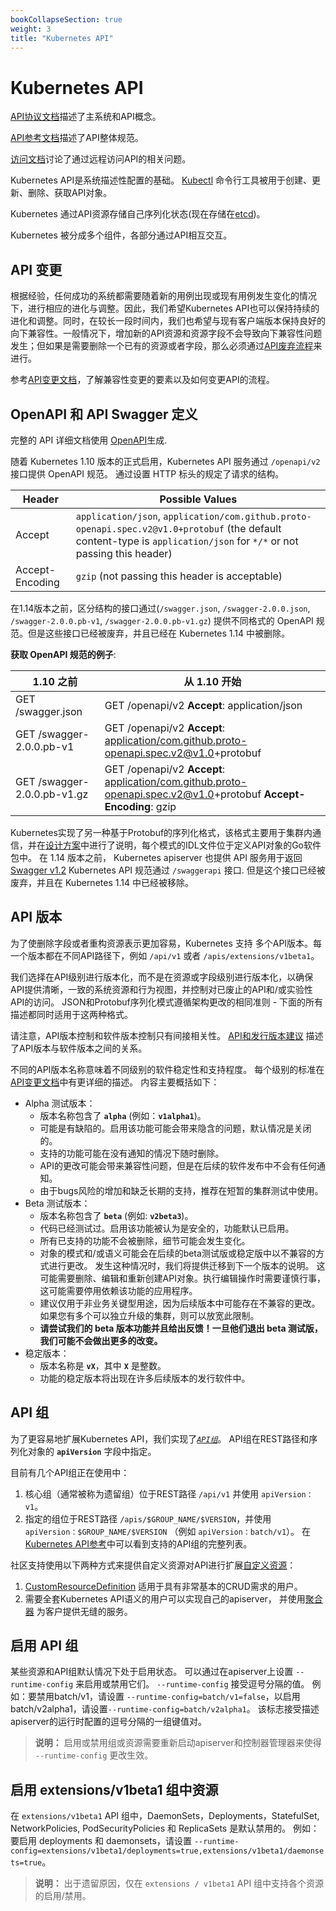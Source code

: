 ```yaml
---
bookCollapseSection: true
weight: 3
title: "Kubernetes API"
---
```


# Kubernetes API

[API协议文档](https://git.k8s.io/community/contributors/devel/sig-architecture/api-conventions.md)描述了主系统和API概念。

[API参考文档](https://kubernetes.io/docs/reference)描述了API整体规范。

[访问文档](https://kubernetes.io/docs/admin/accessing-the-api)讨论了通过远程访问API的相关问题。

Kubernetes API是系统描述性配置的基础。 [Kubectl](https://kubernetes.io/docs/user-guide/kubectl/) 命令行工具被用于创建、更新、删除、获取API对象。

Kubernetes 通过API资源存储自己序列化状态(现在存储在[etcd](https://coreos.com/docs/distributed-configuration/getting-started-with-etcd/))。

Kubernetes 被分成多个组件，各部分通过API相互交互。

## API 变更

根据经验，任何成功的系统都需要随着新的用例出现或现有用例发生变化的情况下，进行相应的进化与调整。因此，我们希望Kubernetes API也可以保持持续的进化和调整。同时，在较长一段时间内，我们也希望与现有客户端版本保持良好的向下兼容性。一般情况下，增加新的API资源和资源字段不会导致向下兼容性问题发生；但如果是需要删除一个已有的资源或者字段，那么必须通过[API废弃流程](https://kubernetes.io/docs/reference/deprecation-policy/)来进行。

参考[API变更文档](https://git.k8s.io/community/contributors/devel/sig-architecture/api_changes.md)，了解兼容性变更的要素以及如何变更API的流程。

## OpenAPI 和 API Swagger 定义

完整的 API 详细文档使用 [OpenAPI](https://www.openapis.org/)生成.

随着 Kubernetes 1.10 版本的正式启用，Kubernetes API 服务通过 `/openapi/v2` 接口提供 OpenAPI 规范。 通过设置 HTTP 标头的规定了请求的结构。

| Header          | Possible Values                                              |
| --------------- | ------------------------------------------------------------ |
| Accept          | `application/json`, `application/com.github.proto-openapi.spec.v2@v1.0+protobuf` (the default content-type is `application/json` for `*/*` or not passing this header) |
| Accept-Encoding | `gzip` (not passing this header is acceptable)               |

在1.14版本之前，区分结构的接口通过(`/swagger.json`, `/swagger-2.0.0.json`, `/swagger-2.0.0.pb-v1`, `/swagger-2.0.0.pb-v1.gz`) 提供不同格式的 OpenAPI 规范。但是这些接口已经被废弃，并且已经在 Kubernetes 1.14 中被删除。

**获取 OpenAPI 规范的例子**:

| 1.10 之前                   | 从 1.10 开始                                                 |
| --------------------------- | ------------------------------------------------------------ |
| GET /swagger.json           | GET /openapi/v2 **Accept**: application/json                 |
| GET /swagger-2.0.0.pb-v1    | GET /openapi/v2 **Accept**: [application/com.github.proto-openapi.spec.v2@v1.0](mailto:application/com.github.proto-openapi.spec.v2@v1.0)+protobuf |
| GET /swagger-2.0.0.pb-v1.gz | GET /openapi/v2 **Accept**: [application/com.github.proto-openapi.spec.v2@v1.0](mailto:application/com.github.proto-openapi.spec.v2@v1.0)+protobuf **Accept-Encoding**: gzip |

Kubernetes实现了另一种基于Protobuf的序列化格式，该格式主要用于集群内通信，并在[设计方案](https://github.com/kubernetes/community/blob/master/contributors/design-proposals/api-machinery/protobuf.md)中进行了说明，每个模式的IDL文件位于定义API对象的Go软件包中。 在 1.14 版本之前， Kubernetes apiserver 也提供 API 服务用于返回 [Swagger v1.2](http://swagger.io/) Kubernetes API 规范通过 `/swaggerapi` 接口. 但是这个接口已经被废弃，并且在 Kubernetes 1.14 中已经被移除。

## API 版本

为了使删除字段或者重构资源表示更加容易，Kubernetes 支持 多个API版本。每一个版本都在不同API路径下，例如 `/api/v1` 或者 `/apis/extensions/v1beta1`。

我们选择在API级别进行版本化，而不是在资源或字段级别进行版本化，以确保API提供清晰，一致的系统资源和行为视图，并控制对已废止的API和/或实验性API的访问。 JSON和Protobuf序列化模式遵循架构更改的相同准则 - 下面的所有描述都同时适用于这两种格式。

请注意，API版本控制和软件版本控制只有间接相关性。 [API和发行版本建议](https://git.k8s.io/community/contributors/design-proposals/release/versioning.md) 描述了API版本与软件版本之间的关系。

不同的API版本名称意味着不同级别的软件稳定性和支持程度。 每个级别的标准在[API变更文档](https://git.k8s.io/community/contributors/devel/sig-architecture/api_changes.md#alpha-beta-and-stable-versions)中有更详细的描述。 内容主要概括如下：

- Alpha 测试版本：
  - 版本名称包含了 **`alpha`** (例如：**`v1alpha1`**)。
  - 可能是有缺陷的。启用该功能可能会带来隐含的问题，默认情况是关闭的。
  - 支持的功能可能在没有通知的情况下随时删除。
  - API的更改可能会带来兼容性问题，但是在后续的软件发布中不会有任何通知。
  - 由于bugs风险的增加和缺乏长期的支持，推荐在短暂的集群测试中使用。
- Beta 测试版本：
  - 版本名称包含了 **`beta`** (例如: **`v2beta3`**)。
  - 代码已经测试过。启用该功能被认为是安全的，功能默认已启用。
  - 所有已支持的功能不会被删除，细节可能会发生变化。
  - 对象的模式和/或语义可能会在后续的beta测试版或稳定版中以不兼容的方式进行更改。 发生这种情况时，我们将提供迁移到下一个版本的说明。 这可能需要删除、编辑和重新创建API对象。执行编辑操作时需要谨慎行事，这可能需要停用依赖该功能的应用程序。
  - 建议仅用于非业务关键型用途，因为后续版本中可能存在不兼容的更改。 如果您有多个可以独立升级的集群，则可以放宽此限制。
  - **请尝试我们的 beta 版本功能并且给出反馈！一旦他们退出 beta 测试版，我们可能不会做出更多的改变。**
- 稳定版本：
  - 版本名称是 **`vX`**，其中 **`X`** 是整数。
  - 功能的稳定版本将出现在许多后续版本的发行软件中。

## API 组

为了更容易地扩展Kubernetes API，我们实现了[*`API组`*](https://git.k8s.io/community/contributors/design-proposals/api-machinery/api-group.md)。 API组在REST路径和序列化对象的 **`apiVersion`** 字段中指定。

目前有几个API组正在使用中：

1. 核心组（通常被称为遗留组）位于REST路径 `/api/v1` 并使用 `apiVersion：v1`。
2. 指定的组位于REST路径 `/apis/$GROUP_NAME/$VERSION`，并使用 `apiVersion：$GROUP_NAME/$VERSION` （例如 `apiVersion：batch/v1`）。 在[Kubernetes API参考](https://kubernetes.io/docs/reference/)中可以看到支持的API组的完整列表。

社区支持使用以下两种方式来提供自定义资源对API进行扩展[自定义资源](https://kubernetes.io/docs/concepts/api-extension/custom-resources/)：

1. [CustomResourceDefinition](https://kubernetes.io/docs/tasks/access-kubernetes-api/extend-api-custom-resource-definitions/) 适用于具有非常基本的CRUD需求的用户。
2. 需要全套Kubernetes API语义的用户可以实现自己的apiserver， 并使用[聚合器](https://kubernetes.io/docs/tasks/access-kubernetes-api/configure-aggregation-layer/) 为客户提供无缝的服务。

## 启用 API 组

某些资源和API组默认情况下处于启用状态。 可以通过在apiserver上设置 `--runtime-config` 来启用或禁用它们。 `--runtime-config` 接受逗号分隔的值。 例如：要禁用batch/v1，请设置 `--runtime-config=batch/v1=false`，以启用batch/v2alpha1，请设置`--runtime-config=batch/v2alpha1`。 该标志接受描述apiserver的运行时配置的逗号分隔的一组键值对。

> **说明：** 启用或禁用组或资源需要重新启动apiserver和控制器管理器来使得 `--runtime-config` 更改生效。

## 启用 extensions/v1beta1 组中资源

在 `extensions/v1beta1` API 组中，DaemonSets，Deployments，StatefulSet, NetworkPolicies, PodSecurityPolicies 和 ReplicaSets 是默认禁用的。 例如：要启用 deployments 和 daemonsets，请设置 `--runtime-config=extensions/v1beta1/deployments=true,extensions/v1beta1/daemonsets=true`。

> **说明：** 出于遗留原因，仅在 `extensions / v1beta1` API 组中支持各个资源的启用/禁用。